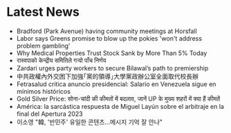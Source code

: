 # Latest News
-  Bradford (Park Avenue) having community meetings at Horsfall
-  Labor says Greens promise to blow up the pokies 'won't address problem gambling'
-  Why Medical Properties Trust Stock Sank by More Than 5% Today
-  रास्वपाको केन्द्रीय समितिले गर्‍यो पाँच निर्णय
-  Zardari urges party workers to secure Bilawal’s path to premiership
-  中共政權內外交困下加強｢黨的領導｣大學黨政辦公室全面取代校長辦
-  Fetrasalud critica anuncio presidencial: Salario en Venezuela sigue en mínimos históricos
-  Gold Silver Price: सोना-चांदी की कीमतों में बदलाव, जानें UP के मुख्य शहरों में क्या हैं कीमतें
-  América: la sarcástica respuesta de Miguel Layún sobre el arbitraje en la final del Apertura 2023
-  이소영 "韓, '반민주' 유일한 콘텐츠…메시지 기억 잘 안나"
